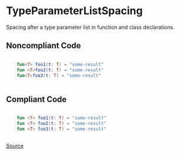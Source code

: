 # TypeParameterListSpacing

Spacing after a type parameter list in function and class declarations.

## Noncompliant Code

```kotlin

    fun<T> foo1(t: T) = "some-result"
    fun <T>foo2(t: T) = "some-result"
    fun<T>foo3(t: T) = "some-result"
    
```
## Compliant Code

```kotlin

    fun <T> foo1(t: T) = "some-result"
    fun <T> foo2(t: T) = "some-result"
    fun <T> foo3(t: T) = "some-result"
    
```

[Source](https://detekt.dev/docs/rules/formatting#typeparameterlistspacing)
